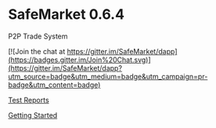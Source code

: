 # SafeMarket 0.6.4

P2P Trade System

[![Join the chat at https://gitter.im/SafeMarket/dapp](https://badges.gitter.im/Join%20Chat.svg)](https://gitter.im/SafeMarket/dapp?utm_source=badge&utm_medium=badge&utm_campaign=pr-badge&utm_content=badge)

[Test Reports](/reports/0.6.4/)

[Getting Started](https://github.com/SafeMarket/dapp/wiki/Getting-Started)